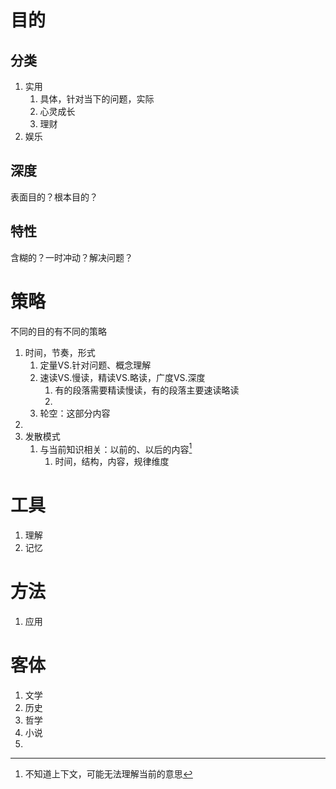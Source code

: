 
# 目的
## 分类
1. 实用
	1. 具体，针对当下的问题，实际
	2. 心灵成长
	3. 理财
2. 娱乐

## 深度
表面目的？根本目的？
## 特性
含糊的？一时冲动？解决问题？
# 策略
不同的目的有不同的策略
1. 时间，节奏，形式
	1. 定量VS.针对问题、概念理解
	2. 速读VS.慢读，精读VS.略读，广度VS.深度
		1. 有的段落需要精读慢读，有的段落主要速读略读
		2. 
	3. 轮空：这部分内容 
2. 
3. 发散模式
	1. 与当前知识相关：以前的、以后的内容[^1]
		1. 时间，结构，内容，规律维度
# 工具
1. 理解
2. 记忆
# 方法
1. 应用
# 客体
1. 文学
2. 历史
3. 哲学
4. 小说
5. 

[^1]: 不知道上下文，可能无法理解当前的意思